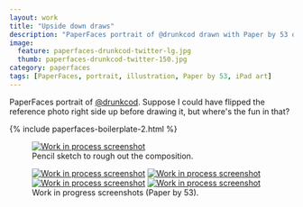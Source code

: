 ```yaml
---
layout: work
title: "Upside down draws"
description: "PaperFaces portrait of @drunkcod drawn with Paper by 53 on an iPad."
image: 
  feature: paperfaces-drunkcod-twitter-lg.jpg
  thumb: paperfaces-drunkcod-twitter-150.jpg
category: paperfaces
tags: [PaperFaces, portrait, illustration, Paper by 53, iPad art]
---
```


PaperFaces portrait of [@drunkcod](http://twitter.com/drunkcod). Suppose I could have flipped the reference photo right side up before drawing it, but where's the fun in that?

{% include paperfaces-boilerplate-2.html %}

<figure>
	<a href="{{ site.url }}/images/paperfaces-drunkcod-process-1-lg.jpg"><img src="{{ site.url }}/images/paperfaces-drunkcod-process-1-750.jpg" alt="Work in process screenshot"></a>
	<figcaption>Pencil sketch to rough out the composition.</figcaption>
</figure>

<figure class="half">
	<a href="{{ site.url }}/images/paperfaces-drunkcod-process-2-lg.jpg"><img src="{{ site.url }}/images/paperfaces-drunkcod-process-2-600.jpg" alt="Work in process screenshot"></a>
	<a href="{{ site.url }}/images/paperfaces-drunkcod-process-3-lg.jpg"><img src="{{ site.url }}/images/paperfaces-drunkcod-process-3-600.jpg" alt="Work in process screenshot"></a>
	<a href="{{ site.url }}/images/paperfaces-drunkcod-process-4-lg.jpg"><img src="{{ site.url }}/images/paperfaces-drunkcod-process-4-600.jpg" alt="Work in process screenshot"></a>
	<a href="{{ site.url }}/images/paperfaces-drunkcod-process-5-lg.jpg"><img src="{{ site.url }}/images/paperfaces-drunkcod-process-5-600.jpg" alt="Work in process screenshot"></a>
	<figcaption>Work in progress screenshots (Paper by 53).</figcaption>
</figure>